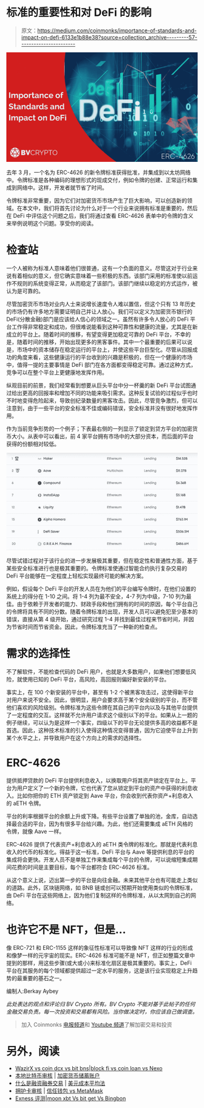 # 标准的重要性和对 DeFi 的影响

> 原文：<https://medium.com/coinmonks/importance-of-standards-and-impact-on-defi-6133e1b88e38?source=collection_archive---------57----------------------->

![](img/0555b19a158a0761d128a30f312853fc.png)

去年 3 月，一个名为 ERC-4626 的新令牌标准获得批准，并集成到以太坊网络中。令牌标准是各种编码的理想形式的现成交付，例如令牌的创建、正常运行和集成到网络中。这样，开发者就节省了时间。

令牌标准非常重要，因为它们对加密货币市场产生了巨大影响，可以创造新的领域。在本文中，我们将首先讨论为什么对于一个行业来说拥有标准是重要的，然后在 DeFi 中评估这个问题之后，我们将通过查看 ERC-4626 表单中的令牌的含义来举例说明这个问题。享受你的阅读。

# 检查站

一个人被称为标准人意味着他们很普通，这有一个负面的意义。尽管这对于行业来说有着相似的意义，但它确实意味着一些积极的东西。该部门采用的标准使以前运作不规则的系统变得正常，从而稳定了该部门。该部门继续以稳定的方式运作，被认为是可靠的。

尽管加密货币市场对业内人士来说增长速度令人难以置信，但这个只有 13 年历史的市场仍有许多地方需要证明自己并让人放心。我们可以定义为加密货币银行的 DeFi(分散金融)部门是应该给人信心的领域之一。虽然有许多令人放心的 DeFi 平台工作得非常稳定和成功，但很难说能看到这种可靠性和健康的流量，尤其是在新成立的平台上。随着时间的推移，有望变得更加稳定可靠的 DeFi 平台，不幸的是，随着时间的推移，开始出现更多的黑客事件。其中一个最重要的后果可以说是，市场中的资本储存在稳定运行的平台上，并使这些平台巨型化。尽管从回报成功的角度来看，这些健康运行的平台收到的兴趣是积极的，但在一个健康的市场中，值得一提的主要事情是 DeFi 部门在各方面都变得稳定可靠。通过这种方式，竞争可以在整个平台上更健康地发挥作用。

纵观目前的前景，我们经常看到想要从巨头平台中分一杯羹的新 DeFi 平台试图通过给出更高的回报率和增加不同的功能来吸引需求。这种反复试验的过程似乎也时不时地变得危险起来，导致创纪录数量的黑客攻击。因此，尽管竞争激烈，但可以注意到，由于一些平台的安全标准不佳或编码错误，安全标准并没有很好地发挥作用。

作为当前竞争形势的一个例子；下表最右侧的一列显示了锁定到贷方平台的加密货币大小。从表中可以看出，前 4 家平台拥有市场中的大部分资本，而后面的平台获得的份额相对较低。

![](img/240cc06115267c071916b887dfa68c20.png)

尽管试错过程对于该行业的进一步发展极其重要，但在稳定性和普通性方面，基于某些安全标准进行也是极其重要的。令牌标准使通过智能合约执行复杂交易的 DeFi 平台能够在一定程度上轻松实现最终可能的解决方案。

例如，假设每个 DeFi 平台的开发人员在为他们的平台编写令牌时，在他们设置的系统上的得分在 1-10 之间。将 1-4 列为最不安全，4-7 列为中级，7-10 列为最佳。由于依赖于开发者的能力、财政手段和他们拥有的时间的原因，每个平台自己的令牌将具有不同的分数。随着令牌标准的出现，开发人员可以避免犯至少基本的错误，直接从第 4 级开始，通过研究过程 1-4 并找到最佳过程来节省时间，并因为节省时间而节省资金。因此，令牌标准充当了一种新的检查点。

# 需求的选择性

不了解软件，不能检查代码的 DeFi 用户，也就是大多数用户，如果他们想要低风险，就使用已知的 DeFi 平台，高风险，高回报则偏好新安装的平台。

事实上，在 100 个新安装的平台中，甚至有 1-2 个被黑客攻击过，这使得新平台对用户来说不安全。因此，很明显，用户会要求高于某个安全级别的平台，而不管他们喜欢的风险级别。令牌标准为这些令牌在其自己的平台内以及与其他平台提供了一定程度的交互。这样就不允许用户请求这个级别以下的平台。如果从上一题的例子继续，可以认为是这样一个事实，四级以下的平台无论提供多高的收益都不是首选。因此，这种技术标准的引入使得这种情况变得普通，因为它迫使平台上升到某个水平之上，并导致用户在这个方向上的需求的选择性。

# ERC-4626

提供抵押贷款的 DeFi 平台提供利息收入，以换取用户将其资产锁定在平台上。平台为用户定义了一个新的令牌，它也代表了您从锁定到平台的资产中获得的利息收入。比如你把你的 ETH 资产锁定到 Aave 平台，你会收到代表你资产+利息收入的 aETH 令牌。

平台的利率根据平台的余额上升或下降。有些平台设置了单独的池，金库，自动选择最合适的平台，因为有很多平台给兴趣。为此，他们还需要集成 aETH 风格的令牌，就像 Aave 一样。

ERC-4626 提供了代表资产+利息收入的 aETH 类令牌的标准化。那就是代表利息收入的代币的标准化。得益于这一标准，DeFi 平台与 Aave 等提供利息的平台的集成将会更快。开发人员不是单独工作来集成每个平台的令牌，可以说缩短集成期间花费的时间是主要目标，每个平台都符合 ERC-4626 标准。

从这个意义上说，迈出第一步的平台是向往金融。未来其他平台也有可能走上类似的道路。此外，区块链网络，如 BNB 链或创可以预期开始使用类似的令牌标准，由 DeFi 平台在这些网络上，因为他们复制这样的令牌标准，从以太网到自己的网络。

# 也许它不是 NFT，但是…

像 ERC-721 和 ERC-1155 这样的象征性标准可以导致像 NFT 这样的行业的形成和像梦一样的元宇宙的现实。ERC-4626 标准可能不是 NFT，但正如整篇文章中提到的那样，用这些步骤(或大或小)来标准化扇区是极其重要的。事实上，DeFi 平台在其服务的每个领域都提供超过一定水平的服务，这是该行业实现稳定上升趋势的最重要的基石之一。

编制人:Berkay Aybey

*此处表达的观点和评论归 BV Crypto 所有。BV Crypto 不能对基于此帖子的任何金融交易负责。每一次投资和交易都有风险。当你做决定时，你应该自己做调查。*

> 加入 Coinmonks [电报频道](https://t.me/coincodecap)和 [Youtube 频道](https://www.youtube.com/c/coinmonks/videos)了解加密交易和投资

# 另外，阅读

*   [WazirX vs coin dcx vs bit bns](/coinmonks/wazirx-vs-coindcx-vs-bitbns-149f4f19a2f1)|[block fi vs coin loan vs Nexo](/coinmonks/blockfi-vs-coinloan-vs-nexo-cb624635230d)
*   [本地比特币审核](/coinmonks/localbitcoins-review-6cc001c6ed56) | [加密货币储蓄账户](https://coincodecap.com/cryptocurrency-savings-accounts)
*   [什么是融资融券交易](https://coincodecap.com/margin-trading) | [美元成本平均法](https://coincodecap.com/dca)
*   [拥护卡审核](https://coincodecap.com/uphold-card-review) | [信任钱包 vs MetaMask](https://coincodecap.com/trust-wallet-vs-metamask)
*   [Exness 评测](https://coincodecap.com/exness-review)|[moon xbt Vs bit get Vs Bingbon](https://coincodecap.com/bingbon-vs-bitget-vs-moonxbt)